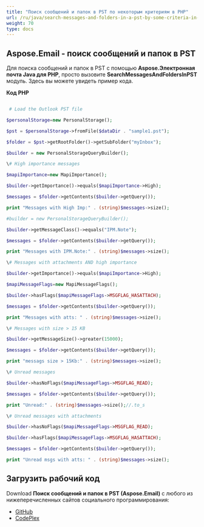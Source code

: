 ```yaml
---
title: "Поиск сообщений и папок в PST по некоторым критериям в PHP"
url: /ru/java/search-messages-and-folders-in-a-pst-by-some-criteria-in-php/
weight: 70
type: docs
---
```


## **Aspose.Email - поиск сообщений и папок в PST**
Для поиска сообщений и папок в PST с помощью **Aspose.Электронная почта Java для PHP**, просто вызовите **SearchMessagesAndFoldersInPST** модуль. Здесь вы можете увидеть пример кода.

**Код PHP**

```php

 # Load the Outlook PST file

$personalStorage=new PersonalStorage();

$pst = $personalStorage->fromFile($dataDir . "sample1.pst");

$folder = $pst->getRootFolder()->getSubFolder("myInbox");

$builder = new PersonalStorageQueryBuilder();

\# High importance messages

$mapiImportance=new MapiImportance();

$builder->getImportance()->equals($mapiImportance->High);

$messages = $folder->getContents($builder->getQuery());

print "Messages with High Imp:" . (string)$messages->size();

#builder = new PersonalStorageQueryBuilder();

$builder->getMessageClass()->equals("IPM.Note");

$messages = $folder->getContents($builder->getQuery());

print "Messages with IPM.Note:" . (string)$messages->size();

\# Messages with attachments AND high importance

$builder->getImportance()->equals($mapiImportance->High);

$mapiMessageFlags=new MapiMessageFlags();

$builder->hasFlags($mapiMessageFlags->MSGFLAG_HASATTACH);

$messages = $folder->getContents($builder->getQuery());

print "Messages with atts: " . (string)$messages->size();

\# Messages with size > 15 KB

$builder->getMessageSize()->greater(15000);

$messages = $folder->getContents($builder->getQuery());

print "messags size > 15Kb:" . (string)$messages->size();

\# Unread messages

$builder->hasNoFlags($mapiMessageFlags->MSGFLAG_READ);

$messages = $folder->getContents($builder->getQuery());

print "Unread:" . (string)$messages->size();//.to_s

\# Unread messages with attachments

$builder->hasNoFlags($mapiMessageFlags->MSGFLAG_READ);

$builder->hasFlags($mapiMessageFlags->MSGFLAG_HASATTACH);

$messages = $folder->getContents($builder->getQuery());

print "Unread msgs with atts: " . (string)$messages->size();

```
## **Загрузить рабочий код**
Download **Поиск сообщений и папок в PST (Aspose.Email)** с любого из нижеперечисленных сайтов социального программирования:

- [GitHub](https://github.com/aspose-email/Aspose.Email-for-Java/blob/master/Plugins/Aspose_Email_Java_for_PHP/src/aspose/email/ProgrammingOutlook/WorkingWithOutlookPersonalStorage/SearchMessagesAndFoldersInPST.php)
- [CodePlex](https://asposeemailjavaphp.codeplex.com/SourceControl/latest#src/aspose/email/ProgrammingOutlook/WorkingWithOutlookPersonalStorage/SearchMessagesAndFoldersInPST.php)

